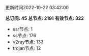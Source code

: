 更新时间2022-10-22 03:42:00

**总订阅: 45**
**总节点: 2191**
**有效节点: 322**
- ssr节点: 1
- ss节点: 176
- v2ray节点: 133
- trojan节点: 12
